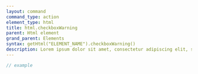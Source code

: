 ```yaml
---
layout: command
command_type: action
element_type: html
title: html.checkboxWarning
parent: Html element
grand_parent: Elements
syntax: getHtml("ELEMENT_NAME").checkboxWarning()
description: Lorem ipsum dolor sit amet, consectetur adipiscing elit, sed do eiusmod tempor incididunt ut labore et dolore magna aliqua. Ut enim ad minim veniam, quis nostrud exercitation ullamco laboris nisi ut aliquip ex ea commodo consequat.
---
```


```javascript
// example
```